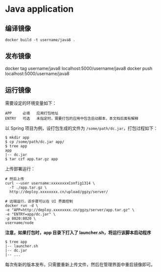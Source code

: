# Java application

## 编译镜像

```
docker build -t username/java8 .
```


## 发布镜像
docker tag username/java8 localhost:5000/username/java8
docker push localhost:5000/username/java8

## 运行镜像

需要设定的环境变量如下：

```
APP     必填   应用打包地址
ENTRY   可选   未指定时，需要打包的应用中包含启动脚本，本文档后面有解释
```

以 Spring 项目为例，设打包生成的文件为 `/some/path/dc.jar`，打包过程如下：

```
$ mkdir app
$ cp /some/path/dc.jar app/
$ tree app
app
|-- dc.jar
$ tar czf app.tar.gz app
```

上传部署运行：

```
# 然后上传
curl --user username:xxxxxxxxConfig1314 \
  -T ./app.tar.gz \
  http://deploy.xxxxxxxx.cn/upload/ggzy/server/

# 远端运行，该步骤可以在 UI 界面控制
docker run -d \
-e "APP=http://deploy.xxxxxxxx.cn/ggzy/server/app.tar.gz" \
-e "ENTRY=app/dc.jar" \
-p 8020:8020 \
username/node
```

**注意，如果打包时，app 目录下打入了 launcher.sh，将运行该脚本启动程序**

```
$ tree app
|-- launcher.sh
|-- dc.jar
|-- ...
```

每次有新的版本发布，只需要重新上传文件，然后在管理界面中重启镜像即可。